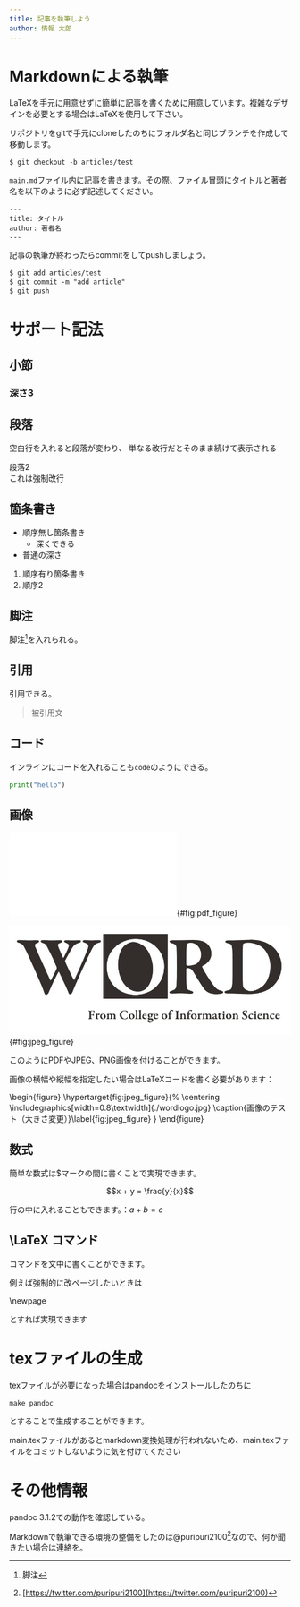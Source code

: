 ```yaml
---
title: 記事を執筆しよう
author: 情報 太郎
---
```


# Markdownによる執筆

LaTeXを手元に用意せずに簡単に記事を書くために用意しています。複雑なデザインを必要とする場合はLaTeXを使用して下さい。

リポジトリをgitで手元にcloneしたのちにフォルダ名と同じブランチを作成して移動します。

```
$ git checkout -b articles/test
```

`main.md`ファイル内に記事を書きます。その際、ファイル冒頭にタイトルと著者名を以下のように必ず記述してください。


```
---
title: タイトル
author: 著者名
---
```

記事の執筆が終わったらcommitをしてpushしましょう。

```
$ git add articles/test
$ git commit -m "add article"
$ git push
```

# サポート記法

## 小節

### 深さ3

## 段落

空白行を入れると段落が変わり、
単なる改行だとそのまま続けて表示される

段落2\
これは強制改行

## 箇条書き

- 順序無し箇条書き
  - 深くできる
- 普通の深さ

1. 順序有り箇条書き
1. 順序2

## 脚注

脚注[^footnote]を入れられる。

[^footnote]: 脚注

## 引用

引用できる。

> 被引用文

## コード

インラインにコードを入れることも`code`のようにできる。

```python
print("hello")
```

## 画像

![画像のテスト](../back_cover/wordlogo.pdf){#fig:pdf_figure}

![画像のテスト（jpeg）](./wordlogo.jpg){#fig:jpeg_figure}


このようにPDFやJPEG、PNG画像を付けることができます。

画像の横幅や縦幅を指定したい場合はLaTeXコードを書く必要があります：


\begin{figure}
\hypertarget{fig:jpeg_figure}{%
\centering
\includegraphics[width=0.8\textwidth]{./wordlogo.jpg}
\caption{画像のテスト（大きさ変更）}\label{fig:jpeg_figure}
}
\end{figure}

## 数式

簡単な数式は$マークの間に書くことで実現できます。

$$x + y = \frac{y}{x}$$


行の中に入れることもできます。：$a + b = c$


## \LaTeX コマンド

コマンドを文中に書くことができます。

例えば強制的に改ページしたいときは

\newpage

とすれば実現できます

# texファイルの生成

texファイルが必要になった場合はpandocをインストールしたのちに

```
make pandoc
```

とすることで生成することができます。

main.texファイルがあるとmarkdown変換処理が行われないため、main.texファイルをコミットしないように気を付けてください

# その他情報

pandoc 3.1.2での動作を確認している。

Markdownで執筆できる環境の整備をしたのは@puripuri2100[^puripuri2100]なので、何か聞きたい場合は連絡を。

[^puripuri2100]: [https://twitter.com/puripuri2100](https://twitter.com/puripuri2100)
